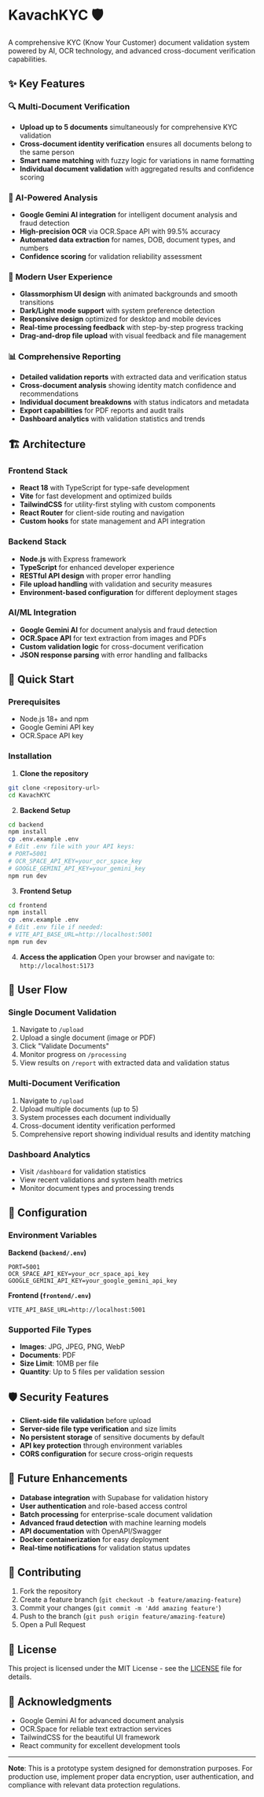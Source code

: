 # KavachKYC 🛡️

A comprehensive KYC (Know Your Customer) document validation system powered by AI, OCR technology, and advanced cross-document verification capabilities.

## ✨ Key Features

### 🔍 Multi-Document Verification
- **Upload up to 5 documents** simultaneously for comprehensive KYC validation
- **Cross-document identity verification** ensures all documents belong to the same person
- **Smart name matching** with fuzzy logic for variations in name formatting
- **Individual document validation** with aggregated results and confidence scoring

### 🤖 AI-Powered Analysis
- **Google Gemini AI integration** for intelligent document analysis and fraud detection
- **High-precision OCR** via OCR.Space API with 99.5% accuracy
- **Automated data extraction** for names, DOB, document types, and numbers
- **Confidence scoring** for validation reliability assessment

### 🎨 Modern User Experience
- **Glassmorphism UI design** with animated backgrounds and smooth transitions
- **Dark/Light mode support** with system preference detection
- **Responsive design** optimized for desktop and mobile devices
- **Real-time processing feedback** with step-by-step progress tracking
- **Drag-and-drop file upload** with visual feedback and file management

### 📊 Comprehensive Reporting
- **Detailed validation reports** with extracted data and verification status
- **Cross-document analysis** showing identity match confidence and recommendations
- **Individual document breakdowns** with status indicators and metadata
- **Export capabilities** for PDF reports and audit trails
- **Dashboard analytics** with validation statistics and trends

## 🏗️ Architecture

### Frontend Stack
- **React 18** with TypeScript for type-safe development
- **Vite** for fast development and optimized builds
- **TailwindCSS** for utility-first styling with custom components
- **React Router** for client-side routing and navigation
- **Custom hooks** for state management and API integration

### Backend Stack
- **Node.js** with Express framework
- **TypeScript** for enhanced developer experience
- **RESTful API design** with proper error handling
- **File upload handling** with validation and security measures
- **Environment-based configuration** for different deployment stages

### AI/ML Integration
- **Google Gemini AI** for document analysis and fraud detection
- **OCR.Space API** for text extraction from images and PDFs
- **Custom validation logic** for cross-document verification
- **JSON response parsing** with error handling and fallbacks

## 🚀 Quick Start

### Prerequisites
- Node.js 18+ and npm
- Google Gemini API key
- OCR.Space API key

### Installation

1. **Clone the repository**
```bash
git clone <repository-url>
cd KavachKYC
```

2. **Backend Setup**
```bash
cd backend
npm install
cp .env.example .env
# Edit .env file with your API keys:
# PORT=5001
# OCR_SPACE_API_KEY=your_ocr_space_key
# GOOGLE_GEMINI_API_KEY=your_gemini_key
npm run dev
```

3. **Frontend Setup**
```bash
cd frontend
npm install
cp .env.example .env
# Edit .env file if needed:
# VITE_API_BASE_URL=http://localhost:5001
npm run dev
```

4. **Access the application**
Open your browser and navigate to: `http://localhost:5173`

## 📱 User Flow

### Single Document Validation
1. Navigate to `/upload`
2. Upload a single document (image or PDF)
3. Click "Validate Documents"
4. Monitor progress on `/processing`
5. View results on `/report` with extracted data and validation status

### Multi-Document Verification
1. Navigate to `/upload`
2. Upload multiple documents (up to 5)
3. System processes each document individually
4. Cross-document identity verification performed
5. Comprehensive report showing individual results and identity matching

### Dashboard Analytics
- Visit `/dashboard` for validation statistics
- View recent validations and system health metrics
- Monitor document types and processing trends

## 🔧 Configuration

### Environment Variables

**Backend (`backend/.env`)**
```env
PORT=5001
OCR_SPACE_API_KEY=your_ocr_space_api_key
GOOGLE_GEMINI_API_KEY=your_google_gemini_api_key
```

**Frontend (`frontend/.env`)**
```env
VITE_API_BASE_URL=http://localhost:5001
```

### Supported File Types
- **Images**: JPG, JPEG, PNG, WebP
- **Documents**: PDF
- **Size Limit**: 10MB per file
- **Quantity**: Up to 5 files per validation session

## 🛡️ Security Features

- **Client-side file validation** before upload
- **Server-side file type verification** and size limits
- **No persistent storage** of sensitive documents by default
- **API key protection** through environment variables
- **CORS configuration** for secure cross-origin requests

## 🔮 Future Enhancements

- **Database integration** with Supabase for validation history
- **User authentication** and role-based access control
- **Batch processing** for enterprise-scale document validation
- **Advanced fraud detection** with machine learning models
- **API documentation** with OpenAPI/Swagger
- **Docker containerization** for easy deployment
- **Real-time notifications** for validation status updates

## 🤝 Contributing

1. Fork the repository
2. Create a feature branch (`git checkout -b feature/amazing-feature`)
3. Commit your changes (`git commit -m 'Add amazing feature'`)
4. Push to the branch (`git push origin feature/amazing-feature`)
5. Open a Pull Request

## 📄 License

This project is licensed under the MIT License - see the [LICENSE](LICENSE) file for details.

## 🙏 Acknowledgments

- Google Gemini AI for advanced document analysis
- OCR.Space for reliable text extraction services
- TailwindCSS for the beautiful UI framework
- React community for excellent development tools

---

**Note**: This is a prototype system designed for demonstration purposes. For production use, implement proper data encryption, user authentication, and compliance with relevant data protection regulations.
